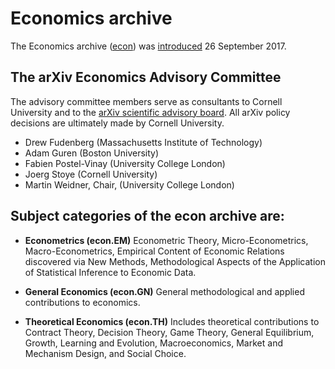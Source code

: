 Economics archive
==================================

The Economics archive ([econ](/archive/econ)) was
[introduced](announcement) 26 September 2017.

## The arXiv Economics Advisory Committee

The advisory committee members serve as consultants to Cornell University and to the [arXiv scientific advisory board](/help/scientific_ad_board). All arXiv policy decisions are ultimately made by Cornell University.

- Drew Fudenberg (Massachusetts Institute of Technology)
- Adam Guren (Boston University)
- Fabien Postel-Vinay (University College London)
- Joerg Stoye (Cornell University)
- Martin Weidner, Chair, (University College London)

## Subject categories of the **econ** archive are:

-   **Econometrics (econ.EM)**
    Econometric Theory, Micro-Econometrics, Macro-Econometrics, Empirical Content of Economic Relations discovered via New Methods, Methodological Aspects of the Application of Statistical Inference to Economic Data.

-   **General Economics (econ.GN)**
    General methodological and applied contributions to economics.

-   **Theoretical Economics (econ.TH)**
    Includes theoretical contributions to Contract Theory, Decision Theory, Game Theory, General Equilibrium, Growth, Learning and Evolution, Macroeconomics, Market and Mechanism Design, and Social Choice.
